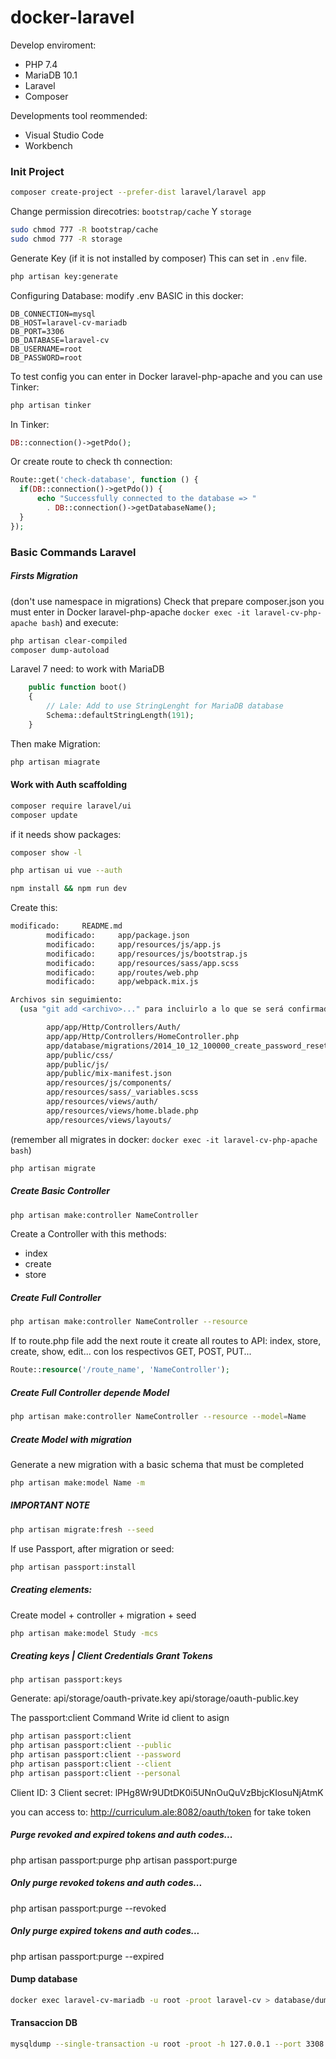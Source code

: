 # docker-laravel

Develop enviroment:
- PHP 7.4
- MariaDB 10.1
- Laravel
- Composer

Developments tool reommended:
- Visual Studio Code
- Workbench

### Init Project

```bash
composer create-project --prefer-dist laravel/laravel app
```

Change permission direcotries: `bootstrap/cache` Y `storage`

```bash
sudo chmod 777 -R bootstrap/cache
sudo chmod 777 -R storage
```

Generate Key (if it is not installed by composer)
This can set in `.env` file.
```bash
php artisan key:generate
```

Configuring Database: modify .env
BASIC in this docker:

```script
DB_CONNECTION=mysql
DB_HOST=laravel-cv-mariadb
DB_PORT=3306
DB_DATABASE=laravel-cv
DB_USERNAME=root
DB_PASSWORD=root
```

To test config you can enter in Docker laravel-php-apache
and you can use Tinker:

```bash
php artisan tinker
```

In Tinker:

```php
DB::connection()->getPdo();
```

Or create route to check th connection:

```php
Route::get('check-database', function () {
  if(DB::connection()->getPdo()) {
      echo "Successfully connected to the database => "
        . DB::connection()->getDatabaseName();
  }
});
```

### Basic Commands Laravel

##### Firsts Migration
(don't use namespace in migrations)
Check that prepare composer.json
you must enter in Docker laravel-php-apache
`docker exec -it laravel-cv-php-apache bash`)
 and execute:

```bash
php artisan clear-compiled
composer dump-autoload
```

Laravel 7 need: to work with MariaDB
```php
    public function boot()
    {
        // Lale: Add to use StringLenght for MariaDB database
        Schema::defaultStringLength(191);
    }
```

Then make Migration:
```bash
php artisan miagrate
```

#### Work with Auth scaffolding

```bash
composer require laravel/ui
composer update
```


if it needs show packages:
```bash
composer show -l
```

```bash
php artisan ui vue --auth
```

```bash
npm install && npm run dev
```

Create this:

```bash
modificado:     README.md
        modificado:     app/package.json
        modificado:     app/resources/js/app.js
        modificado:     app/resources/js/bootstrap.js
        modificado:     app/resources/sass/app.scss
        modificado:     app/routes/web.php
        modificado:     app/webpack.mix.js

Archivos sin seguimiento:
  (usa "git add <archivo>..." para incluirlo a lo que se será confirmado)

        app/app/Http/Controllers/Auth/
        app/app/Http/Controllers/HomeController.php
        app/database/migrations/2014_10_12_100000_create_password_resets_table.php
        app/public/css/
        app/public/js/
        app/public/mix-manifest.json
        app/resources/js/components/
        app/resources/sass/_variables.scss
        app/resources/views/auth/
        app/resources/views/home.blade.php
        app/resources/views/layouts/
```

(remember all migrates in docker:
`docker exec -it laravel-cv-php-apache bash`)

```bash
php artisan migrate
```

##### Create Basic Controller

```bash
php artisan make:controller NameController
```

Create a Controller with this methods:
- index
- create
- store

##### Create Full Controller

```bash
php artisan make:controller NameController --resource
```


If to route.php file add the next route
it create all routes to API: index, store, create, show, edit...
con los respectivos GET, POST, PUT...

```php
Route::resource('/route_name', 'NameController');
```

##### Create Full Controller depende Model

```bash
php artisan make:controller NameController --resource --model=Name
```

##### Create Model with migration
Generate a new migration with a basic schema that must be completed

```bash
php artisan make:model Name -m
```

##### IMPORTANT NOTE

```bash
php artisan migrate:fresh --seed
```

If use Passport, after migration or seed:

```bash
php artisan passport:install
```

##### Creating elements:
Create model + controller + migration + seed
```bash
php artisan make:model Study -mcs
```

##### Creating keys | Client Credentials Grant Tokens
```bah
php artisan passport:keys
```
Generate:
api/storage/oauth-private.key
api/storage/oauth-public.key

The passport:client Command
Write id client to asign

```bash
php artisan passport:client
php artisan passport:client --public
php artisan passport:client --password
php artisan passport:client --client
php artisan passport:client --personal
```

Client ID: 3
Client secret: lPHg8Wr9UDtDK0i5UNnOuQuVzBbjcKIosuNjAtmK

you can access to: http://curriculum.ale:8082/oauth/token for take token

##### Purge revoked and expired tokens and auth codes...
php artisan passport:purge
php artisan passport:purge

##### Only purge revoked tokens and auth codes...
php artisan passport:purge --revoked

##### Only purge expired tokens and auth codes...
php artisan passport:purge --expired

#### Dump database
```bash
docker exec laravel-cv-mariadb -u root -proot laravel-cv > database/dump/laravel-cv-$(date +'%m-%d-%Y').dump
```
#### Transaccion DB
```bash
mysqldump --single-transaction -u root -proot -h 127.0.0.1 --port 3308 laravel-cv | mysql -h eu-cdbr-west-03.cleardb.net -u b35e40b7f1574a -pcaa9c800 -D heroku_2c548dd4909db78
```

